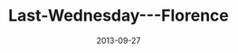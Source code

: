 ---
layout: music 
title: "Last-Wednesday---Florence"
series: "#culture"
date: 2013-09-27 
description: "Last Wednesday - Florence"
audio: "http://www.crossroads.net/players/media/hq/092513_lw_florence.mp3"
audio-duration: "44:38"
---